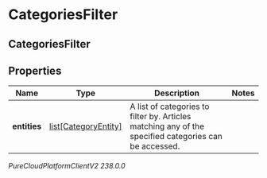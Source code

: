 # CategoriesFilter

## CategoriesFilter

## Properties

|Name | Type | Description | Notes|
|------------ | ------------- | ------------- | -------------|
| **entities** | [list[CategoryEntity]](CategoryEntity) | A list of categories to filter by. Articles matching any of the specified categories can be accessed. | |



_PureCloudPlatformClientV2 238.0.0_
